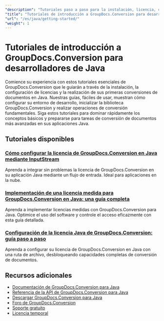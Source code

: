 ```yaml
---
"description": "Tutoriales paso a paso para la instalación, licencia, configuración y creación de su primera conversión de documentos en aplicaciones Java de GroupDocs.Conversion."
"title": "Tutoriales de introducción a GroupDocs.Conversion para desarrolladores de Java"
"url": "/es/java/getting-started/"
"weight": 1
---
```


# Tutoriales de introducción a GroupDocs.Conversion para desarrolladores de Java

Comience su experiencia con estos tutoriales esenciales de GroupDocs.Conversion que le guiarán a través de la instalación, la configuración de licencias y la realización de sus primeras conversiones de documentos en Java. Nuestras guías, fáciles de usar, muestran cómo configurar su entorno de desarrollo, inicializar la biblioteca GroupDocs.Conversion y realizar operaciones de conversión fundamentales. Siga estos tutoriales para dominar rápidamente los conceptos básicos y prepararse para tareas de conversión de documentos más avanzadas en sus aplicaciones Java.

## Tutoriales disponibles

### [Cómo configurar la licencia de GroupDocs.Conversion en Java mediante InputStream](./groupdocs-conversion-license-java-input-stream/)
Aprenda a integrar sin problemas la licencia de GroupDocs.Conversion en su aplicación Java mediante un flujo de entrada. Ideal para aplicaciones en la nube.

### [Implementación de una licencia medida para GroupDocs.Conversion en Java: una guía completa](./implement-metered-license-groupdocs-conversion-java/)
Aprenda a implementar licencias medidas con GroupDocs.Conversion para Java. Optimice el uso del software y controle el acceso eficazmente con esta guía detallada.

### [Configuración de la licencia Java de GroupDocs.Conversion: guía paso a paso](./groupdocs-conversion-java-license-setup-file-path/)
Aprenda a configurar su licencia de GroupDocs.Conversion en Java con una ruta de archivo, desbloqueando capacidades completas de conversión de documentos.

## Recursos adicionales

- [Documentación de GroupDocs.Conversion para Java](https://docs.groupdocs.com/conversion/java/)
- [Referencia de la API de GroupDocs.Conversion para Java](https://reference.groupdocs.com/conversion/java/)
- [Descargar GroupDocs.Conversion para Java](https://releases.groupdocs.com/conversion/java/)
- [Foro de GroupDocs.Conversion](https://forum.groupdocs.com/c/conversion)
- [Soporte gratuito](https://forum.groupdocs.com/)
- [Licencia temporal](https://purchase.groupdocs.com/temporary-license/)